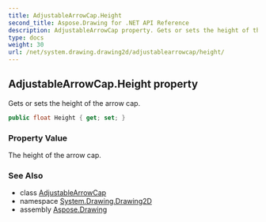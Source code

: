 ```yaml
---
title: AdjustableArrowCap.Height
second_title: Aspose.Drawing for .NET API Reference
description: AdjustableArrowCap property. Gets or sets the height of the arrow cap
type: docs
weight: 30
url: /net/system.drawing.drawing2d/adjustablearrowcap/height/
---
```

## AdjustableArrowCap.Height property

Gets or sets the height of the arrow cap.

```csharp
public float Height { get; set; }
```

### Property Value

The height of the arrow cap.

### See Also

* class [AdjustableArrowCap](../)
* namespace [System.Drawing.Drawing2D](../../adjustablearrowcap/)
* assembly [Aspose.Drawing](../../../)


